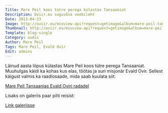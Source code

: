 ```yaml
---
Title: Mare Peil koos tütre perega külastas Tansaaniat
Description: Oviir.eu suguvõsa veebileht
Date: 2013-04-23
Image: http://oviir.eu/miuview-api?request=getimage&album=mare-peil-tansaania&item=picture5.jpg&size=600&mode=longest
Thumbnail: http://oviir.eu/miuview-api?request=getimage&album=mare-peil-tansaania&item=picture5.jpg&size=600&mode=square
Template: blog-single
Category: uudis
Author: Mare Peil
Tags: Mare Peil, Evald Ovir
Edit: admins
---
```


Läinud aasta lõpus külastas Mare Peil koos tütre perega Tansaaniat. Muuhulgas käidi ka kohas kus elas, töötas ja suri misjonär Evald Ovir. Sellest käigust valmis ka raadiosaade, mida saab kuulata siit:

<a href="%base_url%/varasalv/mare-peil-tansaanias" title="Mare Peil Tansaanias Evald Oviri radadel">Mare Peil Tansaanias Evald Oviri radadel</a>

Lisaks on galeriis paar pilti reisist:

<a href="%base_url%/pildid/mare-peil-tansaania">Link galeriisse</a>
